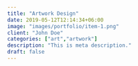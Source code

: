 ```yaml
---
title: "Artwork Design"
date: 2019-05-12T12:14:34+06:00
image: "images/portfolio/item-1.png"
client: "John Doe"
categories: ["art","artwork"]
description: "This is meta description."
draft: false
---
```



